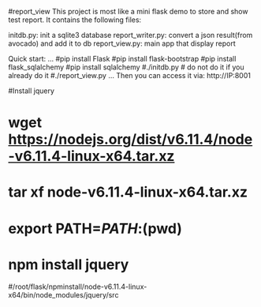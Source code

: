 #report_view
This project is most like a mini flask demo to store and show test report.
It contains the following files:

initdb.py: init a sqlite3 database
report_writer.py: convert a json result(from avocado) and add it to db
report_view.py: main app that display report

Quick start:
...
#pip install Flask
#pip install flask-bootstrap
#pip install flask_sqlalchemy
#pip install sqlalchemy
#./initdb.py # do not do it if you already do it
#./report_view.py
...
Then you can access it via: http://IP:8001

#Install jquery
# wget https://nodejs.org/dist/v6.11.4/node-v6.11.4-linux-x64.tar.xz
# tar xf node-v6.11.4-linux-x64.tar.xz
# export PATH=$PATH:$(pwd)
# npm install jquery
#/root/flask/npminstall/node-v6.11.4-linux-x64/bin/node_modules/jquery/src

